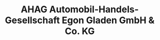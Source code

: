 ---
title: "AHAG Automobil-Handels-Gesellschaft Egon Gladen GmbH & Co. KG"
url: /bochum/ahag-automobil-handels-gesellschaft-egon-gladen-gmbh-und-co-kg/
shop: Autohaus
---